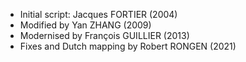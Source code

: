 
* Initial script: Jacques FORTIER (2004)
* Modified by Yan ZHANG (2009)
* Modernised by François GUILLIER (2013)
* Fixes and Dutch mapping by Robert RONGEN (2021)
